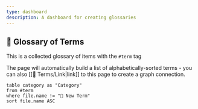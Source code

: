 ```yaml
---
type: dashboard
description: A dashboard for creating glossaries
---
```

## 📇 Glossary of Terms
This is a collected glossary of items with the `#term` tag

The page will automatically build a list of alphabetically-sorted terms - you can also [[📇 Terms/Link|link]] to this page to create a graph connection.

```dataview
table category as "Category"
from #term 
where file.name != "🔖 New Term"
sort file.name ASC
```